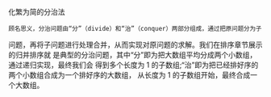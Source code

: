 化繁为简的分治法

    顾名思义，分治问题由“分”（divide）和“治”（conquer）两部分组成，通过把原问题分为子
问题，再将子问题进行处理合并，从而实现对原问题的求解。我们在排序章节展示的归并排序就
是典型的分治问题，其中“分”即为把大数组平均分成两个小数组，通过递归实现，最终我们会
得到多个长度为 1 的子数组;“治”即为把已经排好序的两个小数组合成为一个排好序的大数组，
从长度为 1 的子数组开始，最终合成一个大数组。